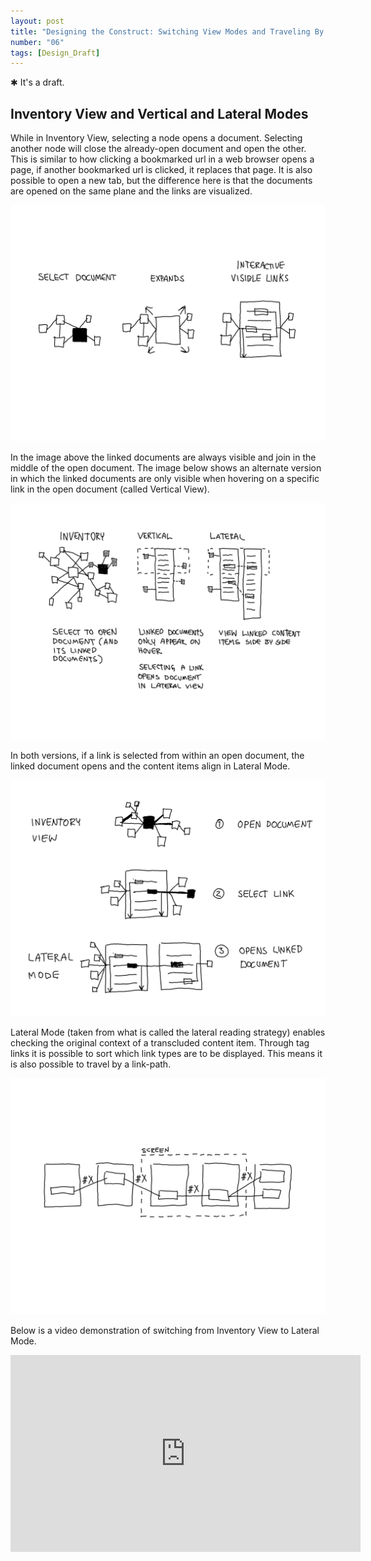 ```yaml
---
layout: post
title: "Designing the Construct: Switching View Modes and Traveling By Links"
number: "06"
tags: [Design_Draft]
---
```


&#10033; It's a draft.

## Inventory View and Vertical and Lateral Modes

While in Inventory View, selecting a node opens a document. Selecting another node will close the already-open document and open the other. This is similar to how clicking a bookmarked url in a web browser opens a page, if another bookmarked url is clicked, it replaces that page. It is also possible to open a new tab, but the difference here is that the documents are opened on the same plane and the links are visualized.

![](assets/bp_select_expand.png)

In the image above the linked documents are always visible and join in the middle of the open document. The image below shows an alternate version in which the linked documents are only visible when hovering on a specific link in the open document (called Vertical View).

![](assets/bp_inventory_vertical_lateral.png)

In both versions, if a link is selected from within an open document, the linked document opens and the content items align in Lateral Mode.

![](assets/bp_inventory_to_lateral.png)

Lateral Mode (taken from what is called the lateral reading strategy) enables checking the original context of a transcluded content item. Through tag links it is possible to sort which link types are to be displayed. This means it is also possible to travel by a link-path.

![](assets/bp_travel_by_links.png)

Below is a video demonstration of switching from Inventory View to Lateral Mode.

<iframe width="560" height="315" src="https://www.youtube.com/embed/GLRhaRRR_cM" frameborder="0" allow="accelerometer; autoplay; clipboard-write; encrypted-media; gyroscope; picture-in-picture" allowfullscreen></iframe>

<!-- The visual appearance will only be the default. In other words, it should be modifiable. Similar to other text editors that allow people to change or make their own theme by editing the css, that should also be possible here. -->
